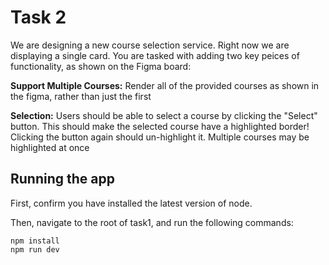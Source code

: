 # Task 2
We are designing a new course selection service. Right now we are displaying a single card. You are tasked with adding two key peices of functionality, as shown on the Figma board:

**Support Multiple Courses:** Render all of the provided courses as shown in the figma, rather than just the first

**Selection:** Users should be able to select a course by clicking the "Select" button. This should make the selected course have a highlighted border! Clicking the button again should un-highlight it. Multiple courses may be highlighted at once

## Running the app
First, confirm you have installed the latest version of node.

Then, navigate to the root of task1, and run the following commands:

```
npm install
npm run dev
```